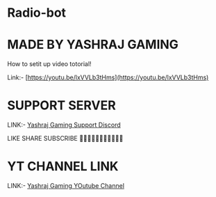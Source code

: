 # Radio-bot
# MADE BY YASHRAJ GAMING
How to setit up video totorial!

Link:- [https://youtu.be/lxVVLb3tHms](https://youtu.be/lxVVLb3tHms)

# SUPPORT SERVER
LINK:- [Yashraj Gaming Support Discord](https://discord.gg/6BvpKYd)

LIKE SHARE SUBSCRIBE
🎃🎃🎃🎃🎃🎃🎃🎃🎃🎃🎃

# YT CHANNEL LINK
LINK:- [Yashraj Gaming YOutube Channel](https://m.youtube.com/channel/UCq6l5VljzI5mb7jdCeWcmew)
